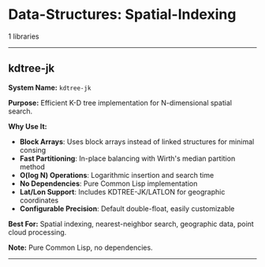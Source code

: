 # Data-Structures: Spatial-Indexing

1 libraries

---

## kdtree-jk

**System Name:** `kdtree-jk`

**Purpose:** Efficient K-D tree implementation for N-dimensional spatial search.

**Why Use It:**
- **Block Arrays**: Uses block arrays instead of linked structures for minimal consing
- **Fast Partitioning**: In-place balancing with Wirth's median partition method
- **O(log N) Operations**: Logarithmic insertion and search time
- **No Dependencies**: Pure Common Lisp implementation
- **Lat/Lon Support**: Includes KDTREE-JK/LATLON for geographic coordinates
- **Configurable Precision**: Default double-float, easily customizable

**Best For:** Spatial indexing, nearest-neighbor search, geographic data, point cloud processing.

**Note:** Pure Common Lisp, no dependencies.

---


